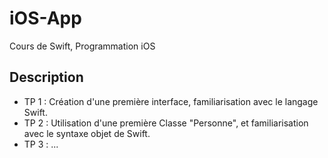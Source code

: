 # iOS-App
Cours de Swift, Programmation iOS

## Description
- TP 1 : Création d'une première interface, familiarisation avec le langage Swift.
- TP 2 : Utilisation d'une première Classe "Personne", et familiarisation avec le syntaxe objet de Swift.
- TP 3 : ...
